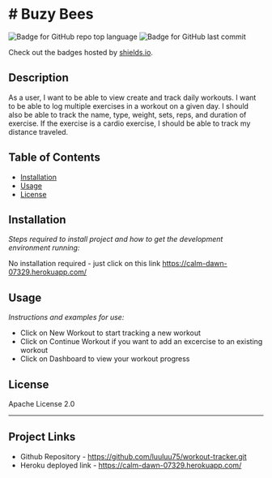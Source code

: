 # # Buzy Bees
   ![Badge for GitHub repo top language](https://img.shields.io/github/languages/top/luuluu75/workout-tracker?style=flat&logo=appveyor) ![Badge for GitHub last commit](https://img.shields.io/github/last-commit/luuluu75/workout-tracker?style=flat&logo=appveyor)
   
   Check out the badges hosted by [shields.io](https://shields.io/).
   
   
   ## Description 
    
   As a user, 
   I want to be able to view create and track daily workouts. 
   I want to be able to log multiple exercises in a workout on a given day. 
   I should also be able to track the name, type, weight, sets, reps, and duration of exercise. 
   If the exercise is a cardio exercise, 
   I should be able to track my distance traveled.

   ## Table of Contents
   * [Installation](#installation)
   * [Usage](#usage)
   * [License](#license)
   
   ## Installation
   
   *Steps required to install project and how to get the development environment running:*
   
   No installation required - just click on this link https://calm-dawn-07329.herokuapp.com/
    
   ## Usage 
   
   *Instructions and examples for use:*
   
   * Click on New Workout to start tracking a new workout
   * Click on Continue Workout if you want to add an excercise to an     existing workout
   * Click on Dashboard to view your workout progress
   
   ## License
   
   Apache License 2.0
   
   ---

   ## Project Links

   * Github Repository - https://github.com/luuluu75/workout-tracker.git
   * Heroku deployed link - https://calm-dawn-07329.herokuapp.com/
